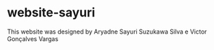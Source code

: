 # website-sayuri

This website was designed by Aryadne Sayuri Suzukawa Silva e Victor Gonçalves Vargas
